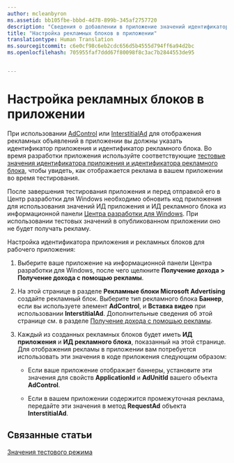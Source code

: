 ```yaml
---
author: mcleanbyron
ms.assetid: bb105fbe-bbbd-4d78-899b-345af2757720
description: "Сведения о добавлении в приложение значений идентификатора приложения и идентификатора рекламного блока из информационной панели Центра разработки для Windows перед отправкой приложения в Магазин."
title: "Настройка рекламных блоков в приложении"
translationtype: Human Translation
ms.sourcegitcommit: c6e0cf98c6eb2cdc656d5b4555d794ff6a94d2bc
ms.openlocfilehash: 705955faf7ddd67f80098f8c3ac7b2844553de95


---
```


# Настройка рекламных блоков в приложении




При использовании [AdControl](https://msdn.microsoft.com/library/windows/apps/microsoft.advertising.winrt.ui.adcontrol.aspx) или [InterstitialAd](https://msdn.microsoft.com/library/windows/apps/microsoft.advertising.winrt.ui.interstitialad.aspx) для отображения рекламных объявлений в приложении вы должны указать идентификатор приложения и идентификатор рекламного блока. Во время разработки приложения используйте соответствующие [тестовые значения идентификатора приложения и идентификатора рекламного блока](test-mode-values.md), чтобы увидеть, как отображается реклама в вашем приложении во время тестирования.

После завершения тестирования приложения и перед отправкой его в Центр разработки для Windows необходимо обновить код приложения для использования значений ИД приложения и ИД рекламного блока из информационной панели [Центра разработки для Windows](https://msdn.microsoft.com/library/windows/apps/mt170658.aspx). При использовании тестовых значений в опубликованном приложении оно не будет получать рекламу.

Настройка идентификатора приложения и рекламных блоков для рабочего приложения:

1.  Выберите ваше приложение на информационной панели Центра разработки для Windows, после чего щелкните **Получение дохода > Получение дохода с помощью рекламы**.
2.  На этой странице в разделе **Рекламные блоки Microsoft Advertising** создайте рекламный блок. Выберите тип рекламного блока **Баннер**, если вы используете элемент **AdControl**, и **Вставка видео** при использовании **InterstitialAd**. Дополнительные сведения об этой странице см. в разделе [Получение дохода с помощью рекламы](../publish/monetize-with-ads.md).

3.  Каждый из созданных рекламных блоков будет иметь **ИД приложения** и **ИД рекламного блока**, показанный на этой странице. Для отображения рекламы в приложении вам потребуется использовать эти значения в коде приложения следующим образом:

    * Если ваше приложение отображает баннеры, установите эти значения для свойств **ApplicationId** и **AdUnitId** вашего объекта **AdControl**.

    * Если в вашем приложении содержится промежуточная реклама, передайте эти значения в метод **RequestAd** объекта **InterstitialAd**.

 

## Связанные статьи

[Значения тестового режима](test-mode-values.md)


 

 



<!--HONumber=Aug16_HO3-->


